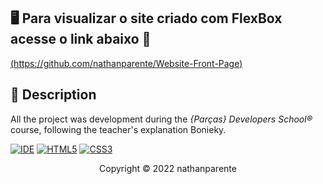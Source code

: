 ## 🖥 Para visualizar o site criado com FlexBox acesse o link abaixo 🔽
[(https://github.com/nathanparente/Website-Front-Page)](https://github.com/nathanparente/Website-Front-Page)


## 📃 Description
  
All the project was development during the *{Parças} Developers School®* course, following the teacher's explanation Bonieky.

[![IDE](https://img.shields.io/badge/Visual_studio_code-0078D4?style=for-the-badge&logo=visual%20studio%20code&logoColor=white)](https://code.visualstudio.com/)
[![HTML5](https://img.shields.io/badge/HTML5-E34F26?style=for-the-badge&logo=html5&logoColor=white)](https://developer.mozilla.org/pt-BR/docs/Web/HTML)
[![CSS3](https://img.shields.io/badge/CSS3-1572B6?style=for-the-badge&logo=css3&logoColor=white)](https://developer.mozilla.org/pt-BR/docs/Web/CSS)

<p align="center">Copyright © 2022 nathanparente</p>
